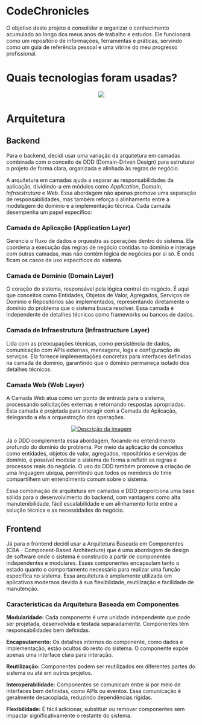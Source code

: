 # CodeChronicles
O objetivo deste projeto é consolidar e organizar o conhecimento acumulado ao longo dos meus anos de trabalho e estudos. Ele funcionará como um repositório de informações, ferramentas e práticas, servindo como um guia de referência pessoal e uma vitrine do meu progresso profissional.

# Quais tecnologias foram usadas?
<p align="center">
  <a href="https://skillicons.dev">
    <img src="https://skillicons.dev/icons?i=git,postgres,cs,dotnet,docker,kubernetes,azure,ts,js,react" />
  </a>
</p>

# Arquitetura
## Backend
Para o backend, decidi usar uma variação da arquitetura em camadas combinada com o conceito de DDD (Domain-Driven Design) para estruturar o projeto de forma clara, organizada e alinhada às regras de negócio. 

A arquitetura em camadas ajuda a separar as responsabilidades da aplicação, dividindo-a em módulos como *Application*, *Domain*, *Infraestrutura* e *Web*. Essa abordagem não apenas promove uma separação de responsabilidades, mas também reforça o alinhamento entre a modelagem do domínio e a implementação técnica. Cada camada desempenha um papel específico:

### Camada de Aplicação (Application Layer)
Gerencia o fluxo de dados e orquestra as operações dentro do sistema. Ela coordena a execução das regras de negócio contidas no domínio e interage com outras camadas, mas não contém lógica de negócios por si só. É onde ficam os casos de uso específicos do sistema.

### Camada de Domínio (Domain Layer)
O coração do sistema, responsável pela lógica central do negócio. É aqui que conceitos como Entidades, Objetos de Valor, Agregados, Serviços de Domínio e Repositórios são implementados, representando diretamente o domínio do problema que o sistema busca resolver. Essa camada é independente de detalhes técnicos como frameworks ou bancos de dados.

### Camada de Infraestrutura (Infrastructure Layer)
Lida com as preocupações técnicas, como persistência de dados, comunicação com APIs externas, mensagens, logs e configuração de serviços. Ela fornece implementações concretas para interfaces definidas na camada de domínio, garantindo que o domínio permaneça isolado dos detalhes técnicos.

### Camada Web (Web Layer)
A Camada Web atua como um ponto de entrada para o sistema, processando solicitações externas e retornando respostas apropriadas. Esta camada é projetada para interagir com a Camada de Aplicação, delegando a ela a orquestração das operações.

<p align="center">
  <a href="https://imgur.com/a/qDtAjrD">
    <img src="https://i.imgur.com/qDtAjrD.jpg" alt="Descrição da imagem" />
  </a>
</p>

Já o DDD complementa essa abordagem, focando no entendimento profundo do domínio do problema. Por meio da aplicação de conceitos como entidades, objetos de valor, agregados, repositórios e serviços de domínio, é possível modelar o sistema de forma a refletir as regras e processos reais do negócio. O uso do DDD também promove a criação de uma linguagem ubíqua, permitindo que todos os membros do time compartilhem um entendimento comum sobre o sistema.

Essa combinação de arquitetura em camadas e DDD proporciona uma base sólida para o desenvolvimento do backend, com vantagens como alta manutenibilidade, fácil escalabilidade e um alinhamento forte entre a solução técnica e as necessidades do negócio.

## Frontend
Já para o frontend decidi usar a Arquitetura Baseada em Componentes (CBA - Component-Based Architecture) que é uma abordagem de design de software onde o sistema é construído a partir de componentes independentes e modulares. Esses componentes encapsulam tanto o estado quanto o comportamento necessário para realizar uma função específica no sistema. Essa arquitetura é amplamente utilizada em aplicativos modernos devido à sua flexibilidade, reutilização e facilidade de manutenção.

### Características da Arquitetura Baseada em Componentes
**Modularidade:** Cada componente é uma unidade independente que pode ser projetada, desenvolvida e testada separadamente. Componentes têm responsabilidades bem definidas.

**Encapsulamento:** Os detalhes internos do componente, como dados e implementação, estão ocultos do resto do sistema. O componente expõe apenas uma interface clara para interação.

**Reutilização:** Componentes podem ser reutilizados em diferentes partes do sistema ou até em outros projetos.

**Interoperabilidade:** Componentes se comunicam entre si por meio de interfaces bem definidas, como APIs ou eventos. Essa comunicação é geralmente desacoplada, reduzindo dependências rígidas.

**Flexibilidade:** É fácil adicionar, substituir ou remover componentes sem impactar significativamente o restante do sistema.

